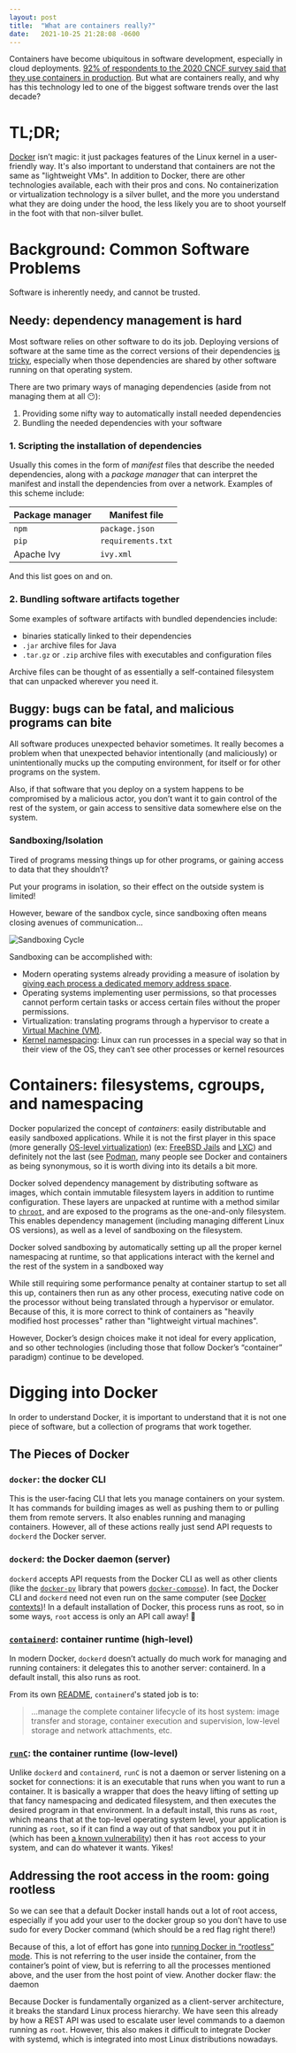 ```yaml
---
layout: post
title:  "What are containers really?"
date:   2021-10-25 21:28:08 -0600
---
```


Containers have become ubiquitous in software development, especially in cloud deployments. [92% of respondents to the 2020 CNCF survey said that they use containers in production](https://www.cncf.io/wp-content/uploads/2020/11/CNCF_Survey_Report_2020.pdf). But what are containers really, and why has this technology led to one of the biggest software trends over the last decade?

# TL;DR;

[Docker](https://www.docker.com/) isn’t magic: it just packages features of the Linux kernel in a user-friendly way. It's also important to understand that containers are not the same as "lightweight VMs". In addition to Docker, there are other technologies available, each with their pros and cons. No containerization or virtualization technology is a silver bullet, and the more you understand what they are doing under the hood, the less likely you are to shoot yourself in the foot with that non-silver bullet.

# Background: Common Software Problems

Software is inherently needy, and cannot be trusted.

## Needy: dependency management is hard

Most software relies on other software to do its job. Deploying versions of software at the same time as the correct versions of their dependencies [is tricky](https://en.wikipedia.org/wiki/Dependency_hell), especially when those dependencies are shared by other software running on that operating system.

There are two primary ways of managing dependencies (aside from not managing them at all 😶):
1. Providing some nifty way to automatically install needed dependencies
2. Bundling the needed dependencies with your software

### 1. Scripting the installation of dependencies
Usually this comes in the form of _manifest_ files that describe the needed dependencies, along with a _package manager_ that can interpret the manifest and install the dependencies from over a network. Examples of this scheme include:

| Package manager | Manifest file |
| --------------- | ------------- |
| `npm`           | `package.json` |
| `pip`           | `requirements.txt` |
| Apache Ivy      | `ivy.xml` |

And this list goes on and on.

### 2. Bundling software artifacts together
Some examples of software artifacts with bundled dependencies include:
- binaries statically linked to their dependencies
- `.jar` archive files for Java
- `.tar.gz` or `.zip` archive files with executables and configuration files

Archive files can be thought of as essentially a self-contained filesystem that can unpacked wherever you need it.

## Buggy: bugs can be fatal, and malicious programs can bite

All software produces unexpected behavior sometimes. It really becomes a problem when that unexpected behavior intentionally (and maliciously) or unintentionally mucks up the computing environment, for itself or for other programs on the system.

Also, if that software that you deploy on a system happens to be compromised by a malicious actor, you don’t want it to gain control of the rest of the system, or gain access to sensitive data somewhere else on the system.

### Sandboxing/Isolation

Tired of programs messing things up for other programs, or gaining access to data that they shouldn’t?

Put your programs in isolation, so their effect on the outside system is limited!

However, beware of the sandbox cycle, since sandboxing often means closing avenues of communication…

![Sandboxing Cycle](https://imgs.xkcd.com/comics/sandboxing_cycle.png)

Sandboxing can be accomplished with:

- Modern operating systems already providing a measure of isolation by [giving each process a dedicated memory address space](https://tldp.org/LDP/tlk/kernel/processes.html). 
- Operating systems implementing user permissions, so that processes cannot perform certain tasks or access certain files without the proper permissions.
- Virtualization: translating programs through a hypervisor to create a [Virtual Machine (VM)](https://en.wikipedia.org/wiki/Virtual_machine).
- [Kernel namespacing](https://en.wikipedia.org/wiki/Linux_namespaces): Linux can run processes in a special way so that in their view of the OS, they can’t see other processes or kernel resources

# Containers: filesystems, cgroups, and namespacing

Docker popularized the concept of _containers_: easily distributable and easily sandboxed applications. While it is not the first player in this space (more generally [OS-level virtualization](https://en.wikipedia.org/wiki/OS-level_virtualization)) (ex: [FreeBSD Jails](https://en.wikipedia.org/wiki/FreeBSD_jail) and [LXC](https://en.wikipedia.org/wiki/LXC)) and definitely not the last (see [Podman](https://podman.io/), many people see Docker and containers as being synonymous, so it is worth diving into its details a bit more.

Docker solved dependency management by distributing software as images, which contain immutable filesystem layers in addition to runtime configuration. These layers are unpacked at runtime with a method similar to [`chroot`](https://en.wikipedia.org/wiki/Chroot), and are exposed to the programs as the one-and-only filesystem. This enables dependency management (including managing different Linux OS versions), as well as a level of sandboxing on the filesystem.

Docker solved sandboxing by automatically setting up all the proper kernel namespacing at runtime, so that applications interact with the kernel and the rest of the system in a sandboxed way

While still requiring some performance penalty at container startup to set all this up, containers then run as any other process, executing native code on the processor without being translated through a hypervisor or emulator. Because of this, it is more correct to think of containers as "heavily modified host processes" rather than "lightweight virtual machines".

However, Docker’s design choices make it not ideal for every application, and so other technologies (including those that follow Docker’s “container” paradigm) continue to be developed.

# Digging into Docker

In order to understand Docker, it is important to understand that it is not one piece of software, but a collection of programs that work together.

## The Pieces of Docker

### `docker`: the docker CLI
This is the user-facing CLI that lets you manage containers on your system. It has commands for building images as well as pushing  them to or pulling them from remote servers. It also enables running and managing containers. However, all of these actions really just send API requests to `dockerd` the Docker server.

### `dockerd`: the Docker daemon (server)
`dockerd` accepts API requests from the Docker CLI as well as other clients (like the [`docker-py`](https://github.com/docker/docker-py) library that powers [`docker-compose`](https://docs.docker.com/compose/)). In fact, the Docker CLI and `dockerd` need not even run on the same computer (see [Docker contexts](https://docs.docker.com/engine/context/working-with-contexts/))! In a default installation of Docker, this process runs as root, so in some ways, `root` access is only an API call away! 😬


### [`containerd`](https://github.com/containerd/containerd): container runtime (high-level)

In modern Docker, `dockerd` doesn’t actually do much work for managing and running containers: it delegates this to another server: containerd. In a default install, this also runs as root.

From its own [README](https://github.com/containerd/containerd/blob/aa65faebd73205198f294aff2aa40037c7549fda/README.md), `containerd`'s stated job is to:

>...manage the complete container lifecycle of its host system: image transfer and storage, container execution and supervision, low-level storage and network attachments, etc.

### [`runC`](https://github.com/opencontainers/runc): the container runtime (low-level)

Unlike `dockerd` and `containerd`, `runC` is not a daemon or server listening on a socket for connections: it is an executable that runs when you want to run a container. It is basically a wrapper that does the heavy lifting of setting up that fancy namespacing and dedicated filesystem, and then executes the desired program in that environment. In a default install, this runs as `root`, which means that at the top-level operating system level, your application is running as `root`, so if it can find a way out of that sandbox you put it in (which has been [a known vulnerability](https://unit42.paloaltonetworks.com/breaking-docker-via-runc-explaining-cve-2019-5736/)) then it has `root` access to your system, and can do whatever it wants. Yikes!

## Addressing the root access in the room: going rootless

So we can see that a default Docker install hands out a lot of root access, especially if you add your user to the docker group so you don’t have to use sudo for every Docker command (which should be a red flag right there!)

Because of this, a lot of effort has gone into [running Docker in “rootless” mode](https://docs.docker.com/engine/security/rootless/). This is not referring to the user inside the container, from the container’s point of view, but is referring to all the processes mentioned above, and the user from the host point of view.
Another docker flaw: the daemon

Because Docker is fundamentally organized as a client-server architecture, it breaks the standard Linux process hierarchy. We have seen this already by how a REST API was used to escalate user level commands to a daemon running as `root`. However, this also makes it difficult to integrate Docker with systemd, which is integrated into most Linux distributions nowadays.